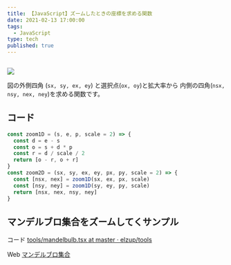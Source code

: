```yaml
---
title: 【JavaScript】ズームしたときの座標を求める関数
date: 2021-02-13 17:00:00
tags:
  - JavaScript
type: tech
published: true
---
```


```toc

```

![](https://elzup-image-storage.s3.amazonaws.com/blog/zoome-rect.png)

図の外側四角 (`sx, sy, ex, ey`) と選択点(`ox, oy`)と拡大率から 内側の四角(`nsx, nsy, nex, ney`)を求める関数です。

## コード

```js
const zoom1D = (s, e, p, scale = 2) => {
  const d = e - s
  const o = s + d * p
  const r = d / scale / 2
  return [o - r, o + r]
}
const zoom2D = (sx, sy, ex, ey, px, py, scale = 2) => {
  const [nsx, nex] = zoom1D(sx, ex, px, scale)
  const [nsy, ney] = zoom1D(sy, ey, py, scale)
  return [nsx, nex, nsy, ney]
}
```

## マンデルブロ集合をズームしてくサンプル

コード [tools/mandelbulb\.tsx at master · elzup/tools](https://github.com/elzup/tools/blob/master/src/pages/mandelbulb.tsx)

Web [マンデルブロ集合](https://tools.anozon.me/mandelbulb)
